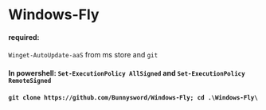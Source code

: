 # Windows-Fly
#### required:
``Winget-AutoUpdate-aaS`` from ms store and ``git``
#### In powershell: ```Set-ExecutionPolicy AllSigned``` and ```Set-ExecutionPolicy RemoteSigned```
#### 
#### ```git clone https://github.com/Bunnysword/Windows-Fly; cd .\Windows-Fly\```
